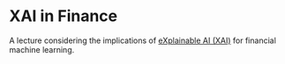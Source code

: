 # XAI in Finance
A lecture considering the implications of [eXplainable AI (XAI)](https://en.wikipedia.org/wiki/Explainable_artificial_intelligence) for financial machine learning.
